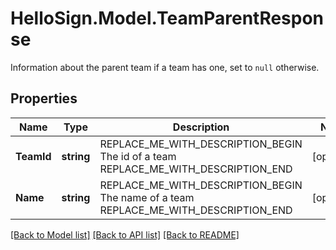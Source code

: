 # HelloSign.Model.TeamParentResponse
Information about the parent team if a team has one, set to `null` otherwise.

## Properties

Name | Type | Description | Notes
------------ | ------------- | ------------- | -------------
**TeamId** | **string** | REPLACE_ME_WITH_DESCRIPTION_BEGIN The id of a team REPLACE_ME_WITH_DESCRIPTION_END | [optional] 
**Name** | **string** | REPLACE_ME_WITH_DESCRIPTION_BEGIN The name of a team REPLACE_ME_WITH_DESCRIPTION_END | [optional] 

[[Back to Model list]](../README.md#documentation-for-models) [[Back to API list]](../README.md#documentation-for-api-endpoints) [[Back to README]](../README.md)

